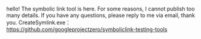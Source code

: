 hello! The symbolic link tool is here. For some reasons, I cannot publish too many details. If you have any questions, please reply to me via email, thank you.
CreateSymlink.exe：https://github.com/googleprojectzero/symboliclink-testing-tools

